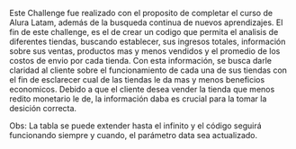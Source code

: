 Este Challenge fue realizado con el proposito de completar el curso de Alura Latam, además de la busqueda continua de nuevos aprendizajes.
El fin de este challenge, es el de crear un codigo que permita el analisis de diferentes tiendas, buscando establecer, sus ingresos totales, información sobre sus ventas, productos mas y menos vendidos y el promedio de los costos de envio por cada tienda.
Con esta información, se busca darle claridad al cliente sobre el funcionamiento de cada una de sus tiendas con el fin de esclarecer cual de las tiendas le da mas y menos beneficios economicos.
Debido a que el cliente desea vender la tienda que menos redito monetario le de, la información daba es crucial para la tomar la desición correcta. 

Obs: La tabla se puede extender hasta el infinito y el código seguirá funcionando siempre y cuando, el parámetro data sea actualizado.
